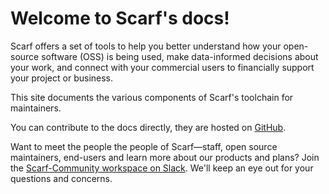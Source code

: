 # Welcome to Scarf's docs!

Scarf offers a set of tools to help you better understand how your open-source software (OSS) is being used, make data-informed decisions about your work, and connect with your commercial users to financially support your project or business.

This site documents the various components of Scarf's toolchain for maintainers.

You can contribute to the docs directly, they are hosted on [GitHub](https://github.com/scarf-sh/docs).

Want to meet the people the people of Scarf—staff, open source maintainers, end-users and learn more about our products and plans? Join the [Scarf-Community workspace on Slack](https://tinyurl.com/join-scarf-community). We'll keep an eye out for your questions and concerns.
